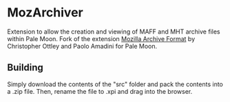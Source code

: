 # MozArchiver
Extension to allow the creation and viewing of MAFF and MHT archive files within Pale Moon. Fork of the extension [Mozilla Archive Format](https://www.amadzone.org/mozilla-archive-format/) by Christopher Ottley and Paolo Amadini for Pale Moon.

## Building
Simply download the contents of the "src" folder  and pack the contents into a .zip file. Then, rename the file to .xpi and drag into the browser.
